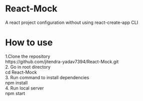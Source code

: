 # React-Mock
A react project configuration without using react-create-app CLI
# How to use
<p>1.Clone the repository </br>
  https://github.com/jitendra-yadav7394/React-Mock.git</br>
2. Go in root directory</br>
cd React-Mock</br>
3. Run command to install dependencies</br>
npm install</br>
4. Run local server</br>
npm start
</p>
